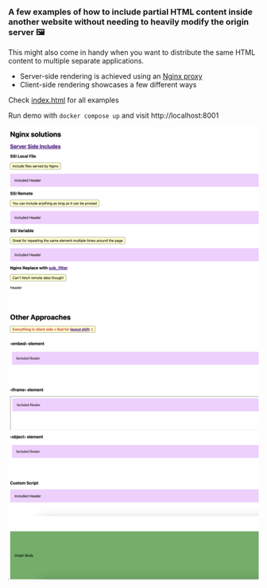 ### A few examples of how to include partial HTML content inside another website without needing to heavily modify the origin server 🖼️

This might also come in handy when you want to distribute the same HTML content to multiple separate applications.

- Server-side rendering is achieved using an [Nginx proxy](./nginx/conf.d/default.conf)
- Client-side rendering showcases a few different ways

Check [index.html](./nginx/index.html) for all examples

Run demo with `docker compose up` and visit http://localhost:8001

![Screenshot](image1.png)
![Screenshot](image2.png)
![Screenshot](image3.png)
